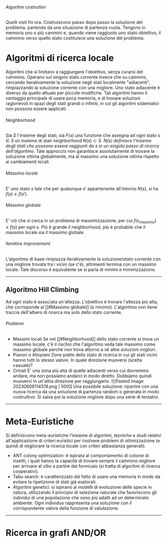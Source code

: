 
###### Algoritmi costruttivi
Quelli visti fin ora. Costruiscono passo dopo passo la soluzione del problema, partendo da una situazione di partenza vuota. Tengono in memoria uno o più cammini e, quando viene raggiunto uno stato obiettivo, il cammino verso quello stato costituisce una soluzione del problema.

# Algoritmi di ricerca locale
Algoritmi che si limitano a raggiungere l'obiettivo, senza curarsi del cammino. Operano sul singolo stato corrente invece che su cammini, cercando iterativamente la soluzione negli stati localmente "adiacenti", rimpiazzando la soluzione corrente con una migliore. Uno stato adiacente è diverso da quello attuale per piccole modifiche.
Tali algoritmi hanno il vantaggio principale di usare poca memoria, e di trovare soluzioni ragionevoli in spazi degli stati grandi o infiniti, in cui gli algoritmi sistematici non possono essere applicati.

###### Neighborhood
Sia $S$ l'insieme degli stati, sia $F(s)$ una funzione che assegna ad ogni stato $s ∈ S$ un insieme di stati neighborhood $N(s) ⊂ S$.
*$N(s)$ definisce l'insieme degli stati che possono essere raggiunti da $s$ in un singolo passo di ricerca dell'algoritmo.*
Tale approccio non garantisce assolutamente di trovare la soluzione ottima globalmente, ma al massimo una soluzione ottima rispetto ai cambiamenti locali.

###### Massimo locale
E' uno stato $s$ tale che per qualunque $s'$ appartenente all'intorno $N(s)$, si ha $f(s) ≥ f(s')$.

###### Massimo globale
E' ciò che si cerca in un problema di massimizzazione, per cui $f(s_{massimo}) ≥ f(s)$ per ogni $s$.
Più è grande il neighborhood, più è probabile che il massimo locale sia il massimo globale.

###### Iterative improvement
L'algoritmo di base rimpiazza iterativamente la soluzione/stato corrente con una migliore trovata tra i vicini (se c'è), altrimenti termina con un massimo locale. Tale discorso è equivalente se si parla di minimi e minimizzazione.

---
## Algoritmo Hill Climbing

Ad ogni stato è associata un'altezza. L'obiettivo è trovare l'altezza più alta, che corrisponde al [[#Massimo globale]] (o minimo).
L'algoritmo non tiene traccia dell'albero di ricerca ma solo dello stato corrente.

###### Problemi
- Massimi locali
	  Se nel [[#Neighborhood]] dello stato corrente si trova un massimo locale, c'è il rischio che l'algoritmo veda tale massimo come massimo globale perché non trova attorno a sè altre soluzioni migliori.
- Pianori o Altopiani
	  Zone piatte dello stato di ricerca in cui gli stati vicini hanno tutti lo stesso valore. In quale direzione muoversi (scelta casuale)?
- Crinali
	  E' una zona più alta di quelle adiacenti verso cui dovremmo andare, ma non possiamo andarci in modo diretto. Dobbiamo quindi muoverci in un'altra direzione per raggiungerlo.
![[Pasted image 20230606114319.png | 500]]
Una possibile soluzione: ripartire con una nuova ricerca da una soluzione di partenza random o generata in modo costruttivo. Si salva poi la soluzione migliore dopo una serie di tentativi.

---
# Meta-Euristiche
Si definiscono meta-euristiche l'insieme di algoritmi, tecniche e studi relativi all'applicazione di criteri euristici per risolvere problemi di ottimizzazione (e quindi di migliorare la ricerca locale con criteri abbastanza generali).
- ANT colony optimization: è ispirata al comportamento di colonie di insetti, i quali hanno la capacità di trovare sempre il cammino migliore per arrivare al cibo a partire dal formicaio (si tratta di algoritmi di ricerca cooperativi).
- Tabu search: è caratterizzato dal fatto di usare una memoria in modo da evitare la ripetizione di stati già esplorati.
- Algoritmi genetici: si ispirano ai modelli di evoluzione delle specie in natura, utilizzando il principio di selezione naturale che favoriscono gli individui di una popolazione che sono più adatti ad un determinato ambiente. Ogni individuo rappresenta una soluzione con il corrispondente valore della funzione di valutazione.

---
# Ricerca in grafi AND/OR
